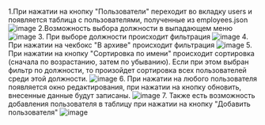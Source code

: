 1.При нажатии на кнопку "Пользователи" переходит во вкладку users и появляется таблица с пользователями, полученные из employees.json
![image](https://user-images.githubusercontent.com/83139924/174440205-d227c0ba-3a77-47ff-b41e-4f2d7c1f6244.png)
2.Возможность выбора должности в выпадающем меню
![image](https://user-images.githubusercontent.com/83139924/174439902-b8ffb449-acd6-4147-bd07-37428433f1da.png)
3. При выборе должности происходит фильтрация
![image](https://user-images.githubusercontent.com/83139924/174439919-2f0f16c1-b058-4e2b-bdbc-fae3349df469.png)
4. При нажатии на чекбокс "В архиве" происходит фильтрация
![image](https://user-images.githubusercontent.com/83139924/174439945-a9bffa43-4965-4311-8c6d-d01ae5071518.png)
5. При нажатии на кнопку "Сортировка по имени" происходит сортировка (сначала по возрастанию, затем по убыванию). Если при этом выбран фильтр по должности, то произойдет сортировка всех пользователей среди этой должности.
![image](https://user-images.githubusercontent.com/83139924/174440090-812b1ac2-adc7-4cdb-808d-a74487b453f7.png)
6. При нажатии на любого пользователя появляется окно редактирования, при нажатии на кнопку обновить, внесенные данные будут записаны.
![image](https://user-images.githubusercontent.com/83139924/174440115-e4789c47-48ad-4b5f-bb5c-fd7e45854d6c.png)
7. Также есть возможность добавления пользователя в таблицу при нажатии на кнопку "Добавить пользователя"
![image](https://user-images.githubusercontent.com/83139924/174440175-ec5c3151-4e5a-4e65-860c-0012381c9e22.png)
